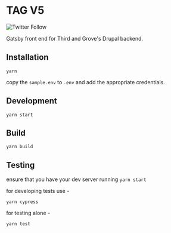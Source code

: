 # TAG V5

![Twitter Follow](https://img.shields.io/twitter/follow/thirdandgrove.svg?label=Third%20%26%20Grove&style=social)

Gatsby front end for Third and Grove's Drupal backend.

## Installation

```shell
yarn
```

copy the `sample.env` to `.env` and add the appropriate credentials.

## Development

```shell
yarn start
```

## Build

```shell
yarn build
```

## Testing

ensure that you have your dev server running `yarn start`

for developing tests use -

```shell
yarn cypress
```

for testing alone -

```shell
yarn test
```
